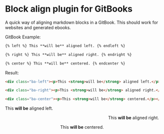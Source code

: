 # Block align plugin for GitBooks

A quick way of aligning markdown blocks in a GitBook. This should work for websites and generated ebooks.

GitBook Example:

```markdown
{% left %} This **will be** aligned left. {% endleft %}

{% right %} This **will be** aligned right. {% endright %}

{% center %} This **will be** centered. {% endcenter %}
```

Result:

```html
<div class="ba-left"><p>This <strong>will be</strong> aligned left.</p></div>

<div class="ba-right"><p>This <strong>will be</strong> aligned right.</p></div>

<div class="ba-center"><p>This <strong>will be</strong> centered.</p></div>
```

<div style="text-align: left;"><p>This <strong>will be</strong> aligned left.</p></div>

<div style="text-align: right;"><p>This <strong>will be</strong> aligned right.</p></div>

<div style="text-align: center;"><p>This <strong>will be</strong> centered.</p></div>
